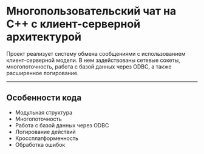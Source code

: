 # Многопользовательский чат на C++ с клиент-серверной архитектурой

Проект реализует систему обмена сообщениями с использованием клиент-серверной модели. 
В нем задействованы сетевые сокеты, многопоточность, работа с базой данных через ODBC, а также расширенное логирование. 

---

## Особенности кода

- Модульная структура
- Многопоточность
- Работа с базой данных через ODBC
- Логирование действий
- Кроссплатформенность
- Обработка ошибок

